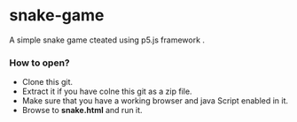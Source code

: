 # snake-game
A simple snake game cteated using p5.js framework .

### How to open?
 - Clone this git.
 - Extract it if you have colne this git as a zip file.
 - Make sure that you have a working browser and java Script enabled in it.
 - Browse to **snake.html** and run it.
